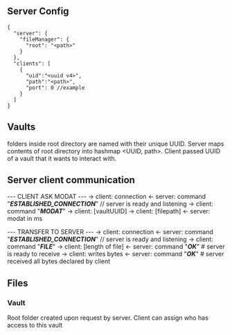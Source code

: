 ## Server Config 
```json5
{
  "server": {
    "fileManager": {
      "root": "<path>"
    }
  },
  "clients": [
    {
      "uid":"<uuid v4>",
      "path":"<path>",
      "port": 0 //example
    }
  ]
}
```

## Vaults
folders inside root directory are named with their unique UUID. Server maps contents of root directory into hashmap <UUID, path>. Client passed UUID of a vault that it wants to interact with.

## Server client communication

--- CLIENT ASK MODAT ---
-> client: connection
<- server: command "___ESTABLISHED_CONNECTION___" // server is ready and listening
-> client: command "___MODAT___"
-> client: [vaultUUID]
-> client: [filepath]
<- server: modat in ms

--- TRANSFER TO SERVER ---
-> client: connection
<- server: command "___ESTABLISHED_CONNECTION___" // server is ready and listening
-> client: command "___FILE___"
-> client: [length of file]
<- server: command "___OK___" # server is ready to receive
-> client: writes bytes
<- server: command "___OK___" # server received all bytes declared by client

## Files
### Vault
Root folder created upon request by server. Client can assign who has access to this vault